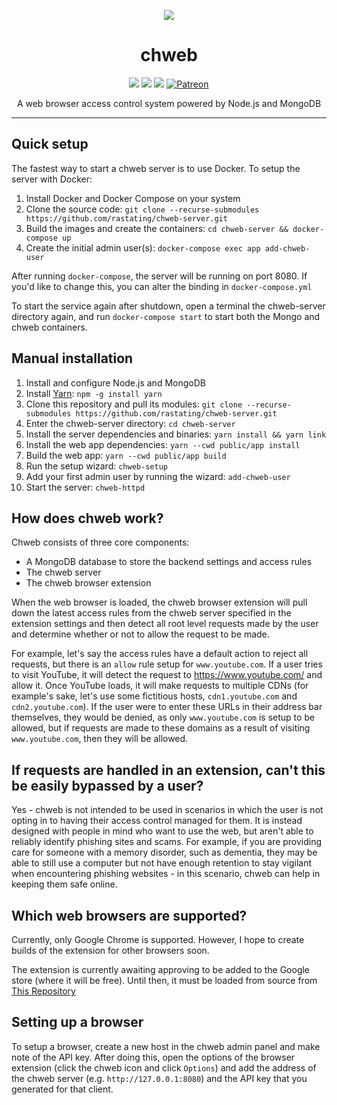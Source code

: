 <p align="center"><img src="https://rastating.github.com/assets/images/rasta-256.png" /></p>

<h1 align="center">chweb</h1>
<p align="center">
    <a href="https://travis-ci.org/rastating/chweb-server"><img src="https://travis-ci.org/rastating/chweb-server.svg?branch=master" /></a> <a href="https://codeclimate.com/github/rastating/chweb-server/maintainability"><img src="https://api.codeclimate.com/v1/badges/d354781ed3397172b890/maintainability" /></a> <a href="https://coveralls.io/github/rastating/chweb-server?branch=master"><img src="https://coveralls.io/repos/github/rastating/chweb-server/badge.svg?branch=master" /></a> <a href="https://www.patreon.com/rastating"><img src="https://img.shields.io/badge/patreon-support_this_project-orange" alt="Patreon" /></a>
</p>

<p align="center">
  A web browser access control system powered by Node.js and MongoDB
</p>

<hr>

Quick setup
-----------
The fastest way to start a chweb server is to use Docker. To setup the server with Docker:

1. Install Docker and Docker Compose on your system
2. Clone the source code: `git clone --recurse-submodules https://github.com/rastating/chweb-server.git`
3. Build the images and create the containers: `cd chweb-server && docker-compose up`
4. Create the initial admin user(s): `docker-compose exec app add-chweb-user`

After running `docker-compose`, the server will be running on port 8080. If you'd like to change this, you can alter the binding in `docker-compose.yml`

To start the service again after shutdown, open a terminal the chweb-server directory again, and run `docker-compose start` to start both the Mongo and chweb containers.

Manual installation
------------
1. Install and configure Node.js and MongoDB
2. Install [Yarn](https://yarnpkg.com/lang/en/): `npm -g install yarn`
3. Clone this repository and pull its modules: `git clone --recurse-submodules https://github.com/rastating/chweb-server.git`
4. Enter the chweb-server directory: `cd chweb-server`
5. Install the server dependencies and binaries: `yarn install && yarn link`
6. Install the web app dependencies: `yarn --cwd public/app install`
7. Build the web app: `yarn --cwd public/app build`
8. Run the setup wizard: `chweb-setup`
9. Add your first admin user by running the wizard: `add-chweb-user`
10. Start the server: `chweb-httpd`

How does chweb work?
--------------------
Chweb consists of three core components:

- A MongoDB database to store the backend settings and access rules
- The chweb server
- The chweb browser extension

When the web browser is loaded, the chweb browser extension will pull down the latest access rules from the chweb server specified in the extension settings and then detect all root level requests made by the user and determine whether or not to allow the request to be made.

For example, let's say the access rules have a default action to reject all requests, but there is an `allow` rule setup for `www.youtube.com`. If a user tries to visit YouTube, it will detect the request to https://www.youtube.com/ and allow it. Once YouTube loads, it will make requests to multiple CDNs (for example's sake, let's use some fictitious hosts, `cdn1.youtube.com` and `cdn2.youtube.com`). If the user were to enter these URLs in their address bar themselves, they would be denied, as only `www.youtube.com` is setup to be allowed, but if requests are made to these domains as a result of visiting `www.youtube.com`, then they will be allowed.

If requests are handled in an extension, can't this be easily bypassed by a user?
---------------------------------------------------------------------------------
Yes - chweb is not intended to be used in scenarios in which the user is not opting in to having their access control managed for them. It is instead designed with people in mind who want to use the web, but aren't able to reliably identify phishing sites and scams. For example, if you are providing care for someone with a memory disorder, such as dementia, they may be able to still use a computer but not have enough retention to stay vigilant when encountering phishing websites - in this scenario, chweb can help in keeping them safe online.

Which web browsers are supported?
---------------------------------
Currently, only Google Chrome is supported. However, I hope to create builds of the extension for other browsers soon.

The extension is currently awaiting approving to be added to the Google store (where it will be free). Until then, it must be loaded from source from [This Repository](https://github.com/rastating/chweb-chrome)

Setting up a browser
--------------------
To setup a browser, create a new host in the chweb admin panel and make note of the API key. After doing this, open the options of the browser extension (click the chweb icon and click `Options`) and add the address of the chweb server (e.g. `http://127.0.0.1:8080`) and  the API key that you generated for that client.
